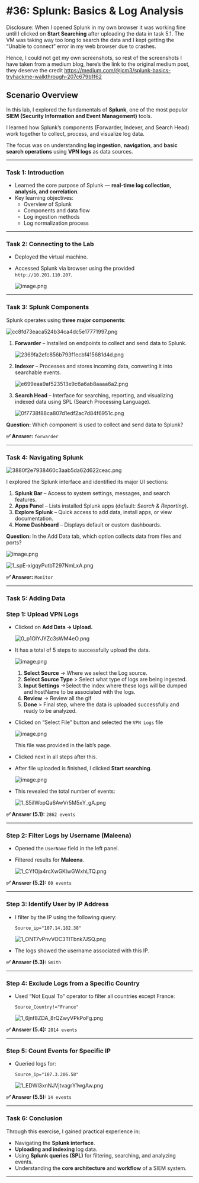 # #36: Splunk: Basics & Log Analysis

Disclosure: When I opened Splunk in my own browser it was working fine until I clicked on **Start Searching** after uploading the data in task 5.1. The VM was taking way too long to search the data and I kept getting the “Unable to connect” error in my web browser due to crashes.

Hence, I could not get my own screenshots, so rest of the screenshots I have taken from a medium blog, here’s the link to the original medium post, they deserve the credit https://medium.com/@jcm3/splunk-basics-tryhackme-walkthrough-207c679b1f62

## Scenario Overview

In this lab, I explored the fundamentals of **Splunk**, one of the most popular **SIEM (Security Information and Event Management)** tools.

I learned how Splunk’s components (Forwarder, Indexer, and Search Head) work together to collect, process, and visualize log data.

The focus was on understanding **log ingestion**, **navigation**, and **basic search operations** using **VPN logs** as data sources.

---

### **Task 1: Introduction**

- Learned the core purpose of Splunk — **real-time log collection, analysis, and correlation**.
- Key learning objectives:
    - Overview of Splunk
    - Components and data flow
    - Log ingestion methods
    - Log normalization process

---

### **Task 2: Connecting to the Lab**

- Deployed the virtual machine.
- Accessed Splunk via browser using the provided `http://10.201.110.207`.
    
    ![image.png](image.png)
    

---

### **Task 3: Splunk Components**

Splunk operates using **three major components**:

![cc8fd73eaca524b34ca4dc5e17771997.png](cc8fd73eaca524b34ca4dc5e17771997.png)

1. **Forwarder** – Installed on endpoints to collect and send data to Splunk.
    
    ![2369fa2efc856b793f1ecbf415681d4d.png](2369fa2efc856b793f1ecbf415681d4d.png)
    
2. **Indexer** – Processes and stores incoming data, converting it into searchable events.
    
    ![e699eaa9af523513e9c6a6ab8aaaa6a2.png](e699eaa9af523513e9c6a6ab8aaaa6a2.png)
    
3. **Search Head** – Interface for searching, reporting, and visualizing indexed data using SPL (Search Processing Language).
    
    ![0f7738f88ca807d1edf2ac7d84f6951c.png](0f7738f88ca807d1edf2ac7d84f6951c.png)
    

**Question:** Which component is used to collect and send data to Splunk?

**✅ Answer:** `forwarder`

---

### **Task 4: Navigating Splunk**

![3880f2e7938460c3aab5da62d622ceac.png](3880f2e7938460c3aab5da62d622ceac.png)

I explored the Splunk interface and identified its major UI sections:

1. **Splunk Bar** – Access to system settings, messages, and search features.
2. **Apps Panel** – Lists installed Splunk apps (default: *Search & Reporting*).
3. **Explore Splunk** – Quick access to add data, install apps, or view documentation.
4. **Home Dashboard** – Displays default or custom dashboards.

**Question:** In the Add Data tab, which option collects data from files and ports?

![image.png](image%201.png)

![1_spE-xigqyPutbT297NmLxA.png](1_spE-xigqyPutbT297NmLxA.png)

**✅ Answer:** `Monitor`

---

### **Task 5: Adding Data**

### Step 1: Upload VPN Logs

- Clicked on **Add Data → Upload.**
    
    ![0_p1OlYJYZc3sWM4eO.png](0_p1OlYJYZc3sWM4eO.png)
    
- It has a total of 5 steps to successfully upload the data.
    
    ![image.png](image%202.png)
    
    1. **Select Source** -> Where we select the Log source.
    2. **Select Source Type** > Select what type of logs are being ingested.
    3. **Input Settings** ->Select the index where these logs will be dumped and hostName to be associated with the logs.
    4. **Review** -> Review all the gif
    5. **Done** > Final step, where the data is uploaded successfully and ready to be analyzed.
- Clicked on “Select File” button and selected the `VPN Logs` file
    
    ![image.png](image%203.png)
    
    This file was provided in the lab’s page.
    
- Clicked next in all steps after this.
- After file uploaded is finished, I clicked **Start searching**.
    
    ![image.png](image%204.png)
    
- This revealed the total number of events:
    
    ![1_S5iIWopQa6AwVr5M5xY_gA.png](1_S5iIWopQa6AwVr5M5xY_gA.png)
    

**✅ Answer (5.1):** `2862 events`

---

### Step 2: Filter Logs by Username (Maleena)

- Opened the `UserName` field in the left panel.
- Filtered results for **Maleena**.
    
    ![1_CYfOja4rcXwGKlwGWxhLTQ.png](1_CYfOja4rcXwGKlwGWxhLTQ.png)
    

**✅ Answer (5.2):** `60 events`

---

### Step 3: Identify User by IP Address

- I filter by the IP using the following query:
    
    ```
    Source_ip="107.14.182.38"
    ```
    
    ![1_ONT7vPnvVOC3TlTbnk7JSQ.png](1_ONT7vPnvVOC3TlTbnk7JSQ.png)
    
- The logs showed the username associated with this IP.

**✅ Answer (5.3):** `Smith`

---

### Step 4: Exclude Logs from a Specific Country

- Used “Not Equal To” operator to filter all countries except France:
    
    ```
    Source_Country!="France"
    ```
    
    ![1_6jnf8ZDA_8rQZwyVPkPoFg.png](1_6jnf8ZDA_8rQZwyVPkPoFg.png)
    

**✅ Answer (5.4):** `2814 events`

---

### Step 5: Count Events for Specific IP

- Queried logs for:
    
    ```
    Source_ip="107.3.206.58"
    ```
    
    ![1_EDWl3xnNJVjtvagrY1wgAw.png](1_EDWl3xnNJVjtvagrY1wgAw.png)
    

**✅ Answer (5.5):** `14 events`

---

### **Task 6: Conclusion**

Through this exercise, I gained practical experience in:

- Navigating the **Splunk interface**.
- **Uploading and indexing** log data.
- Using **Splunk queries (SPL)** for filtering, searching, and analyzing events.
- Understanding the **core architecture** and **workflow** of a SIEM system.

---
